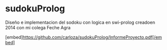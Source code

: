 # sudokuProlog
Diseño e implementacion del sodoku con logica en swi-prolog creadoen 2014 con mi colega Feche Agra

[embed]https://github.com/carloza/sudokuProlog/InformeProyecto.pdf[/embed]
